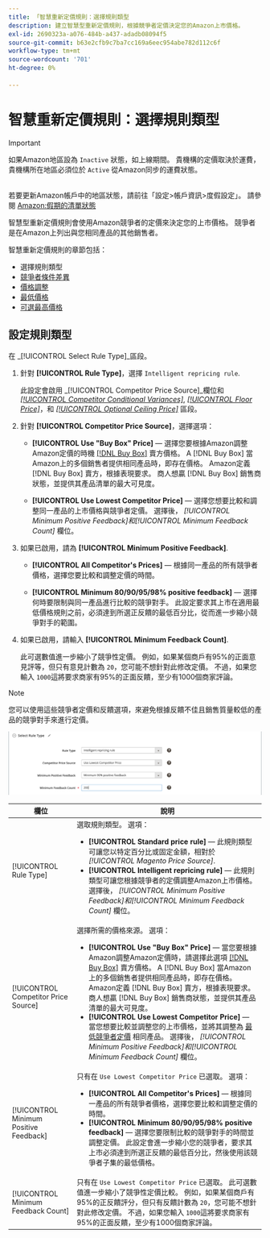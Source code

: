 ```yaml
---
title: 「智慧重新定價規則：選擇規則類型
description: 建立智慧型重新定價規則，根據競爭者定價決定您的Amazon上市價格。
exl-id: 2690323a-a076-484b-a437-adadb08094f5
source-git-commit: b63e2cfb9c7ba7cc169a6eec954abe782d112c6f
workflow-type: tm+mt
source-wordcount: '701'
ht-degree: 0%

---
```


# 智慧重新定價規則：選擇規則類型

>[!IMPORTANT]
>
>如果Amazon地區設為 `Inactive` 狀態，如上線期間。 貴機構的定價取決於運費，貴機構所在地區必須位於 `Active` 從Amazon同步的運費狀態。<br><br>
>
>若要更新Amazon帳戶中的地區狀態，請前往「設定>帳戶資訊>度假設定」。 請參閱 [Amazon:假期的清單狀態](https://sellercentral.amazon.com/gp/help/help.html?itemID=200135620/&quot;target=&quot;_blank)

智慧型重新定價規則會使用Amazon競爭者的定價來決定您的上市價格。 競爭者是在Amazon上列出與您相同產品的其他銷售者。

智慧重新定價規則的章節包括：

- 選擇規則類型
- [競爭者條件差異](./competitor-conditional-variances.md)
- [價格調整](./price-adjustment.md)
- [最低價格](./floor-price.md)
- [可選最高價格](./optional-ceiling-price.md)

## 設定規則類型

在 _[!UICONTROL Select Rule Type]_區段。

1. 針對 **[!UICONTROL Rule Type]**，選擇 `Intelligent repricing rule`.

   此設定會啟用 _[!UICONTROL Competitor Price Source]_欄位和 [_[!UICONTROL Competitor Conditional Variances]_](./competitor-conditional-variances.md), [_[!UICONTROL Floor Price]_](./floor-price.md)，和 [_[!UICONTROL Optional Ceiling Price]_](./optional-ceiling-price.md) 區段。

1. 針對 **[!UICONTROL Competitor Price Source]**，選擇選項：

   - **[!UICONTROL Use "Buy Box" Price]**  — 選擇您要根據Amazon調整Amazon定價的時機 [[!DNL Buy Box]](./buy-box-competitor-pricing.md) 賣方價格。 A [!DNL Buy Box] 當Amazon上的多個銷售者提供相同產品時，即存在價格。 Amazon定義 [!DNL Buy Box] 賣方，根據表現要求。 商人想贏 [!DNL Buy Box] 銷售商狀態，並提供其產品清單的最大可見度。

   - **[!UICONTROL Use Lowest Competitor Price]**  — 選擇您想要比較和調整同一產品的上市價格與競爭者定價。 選擇後， _[!UICONTROL Minimum Positive Feedback]_和_[!UICONTROL Minimum Feedback Count]_ 欄位。

1. 如果已啟用，請為 **[!UICONTROL Minimum Positive Feedback]**.

   - **[!UICONTROL All Competitor's Prices]**  — 根據同一產品的所有競爭者價格，選擇您要比較和調整定價的時間。

   - **[!UICONTROL Minimum 80/90/95/98% positive feedback]**  — 選擇何時要限制與同一產品進行比較的競爭對手。 此設定要求其上市在適用最低價格規則之前，必須達到所選正反饋的最低百分比，從而進一步縮小競爭對手的範圍。

1. 如果已啟用，請輸入 **[!UICONTROL Minimum Feedback Count]**.

   此可選數值進一步縮小了競爭性定價。 例如，如果某個商戶有95%的正面意見評等，但只有意見計數為 `20`，您可能不想針對此修改定價。 不過，如果您輸入 `1000`這將要求商家有95%的正面反饋，至少有1000個商家評論。

>[!NOTE]
>
>您可以使用這些競爭者定價和反饋選項，來避免根據反饋不佳且銷售質量較低的產品的競爭對手來進行定價。

![智慧重新定價規則 — 選擇規則類型](assets/ob-intelligent-price-rule-type.png)

| 欄位 | 說明 |
|--- |--- |
| [!UICONTROL Rule Type] | 選取規則類型。 選項：<ul><li>**[!UICONTROL Standard price rule]**  — 此規則類型可讓您以特定百分比或固定金額，相對於 _[!UICONTROL Magento Price Source]_. </li><li>**[!UICONTROL Intelligent repricing rule]**  — 此規則類型可讓您根據競爭者的定價調整Amazon上市價格。 選擇後， _[!UICONTROL Minimum Positive Feedback]_和_[!UICONTROL Minimum Feedback Count]_ 欄位。</li></ul> |
| [!UICONTROL Competitor Price Source] | 選擇所需的價格來源。 選項：<ul><li>**[!UICONTROL Use "Buy Box" Price]**  — 當您要根據Amazon調整Amazon定價時，請選擇此選項 [[!DNL Buy Box]](./buy-box-competitor-pricing.md) 賣方價格。 A [!DNL Buy Box] 當Amazon上的多個銷售者提供相同產品時，即存在價格。 Amazon定義 [!DNL Buy Box] 賣方，根據表現要求。 商人想贏 [!DNL Buy Box] 銷售商狀態，並提供其產品清單的最大可見度。</li><li>**[!UICONTROL Use Lowest Competitor Price]**  — 當您想要比較並調整您的上市價格，並將其調整為 [最低競爭者定價](./lowest-competitor-pricing.md) 相同產品。 選擇後， _[!UICONTROL Minimum Positive Feedback]_和_[!UICONTROL Minimum Feedback Count]_ 欄位。</li></ul> |
| [!UICONTROL Minimum Positive Feedback] | 只有在 `Use Lowest Competitor Price` 已選取。 選項：<ul><li>**[!UICONTROL All Competitor's Prices]**  — 根據同一產品的所有競爭者價格，選擇您要比較和調整定價的時間。</li><li>**[!UICONTROL Minimum 80/90/95/98% positive feedback]**  — 選擇您要限制比較的競爭對手的時間並調整定價。 此設定會進一步縮小您的競爭者，要求其上市必須達到所選正反饋的最低百分比，然後使用該競爭者子集的最低價格。</li></ul> |
| [!UICONTROL Minimum Feedback Count] | 只有在 `Use Lowest Competitor Price` 已選取。 此可選數值進一步縮小了競爭性定價比較。 例如，如果某個商戶有95%的正反饋評分，但只有反饋計數為 `20`，您可能不想針對此修改定價。 不過，如果您輸入 `1000`這將要求商家有95%的正面反饋，至少有1000個商家評論。 |
